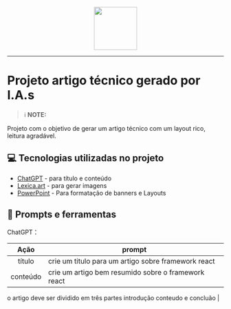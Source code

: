 <p align="center">
    <img width="100" src="../Imagem2.png">
</p>




-------


# Projeto artigo técnico gerado por I.A.s


 > ℹ️ **NOTE:** 



Projeto com o objetivo de gerar um artigo técnico com um layout rico, leitura agradável.

## 💻 Tecnologias utilizadas no projeto

- [ChatGPT](https://chat.openai.com/) - para título e conteúdo
- [Lexica.art](https://lexica.art/) - para gerar imagens
- [PowerPoint](https://www.microsoft.com/en/microsoft-365/powerpoint) - Para formatação de banners e Layouts

## 📄 Prompts e ferramentas


ChatGPT：

|   Ação   | prompt                                                                                                                                                                                                                                                                         |
| :------: | ------------------------------------------------------------------------------------------------------------------------------------------------------------------------------------------------------------------------------------------------------------------------------ |
|  título  | crie um titulo para um artigo sobre framework react                                                                                                                                                                                                |
| conteúdo | crie um artigo bem resumido sobre o framework react
o artigo deve ser dividido em três partes
introdução
conteudo 
e concluão |





